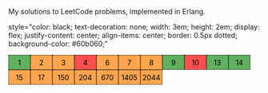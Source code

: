 My solutions to LeetCode problems, implemented in Erlang.

<style>
  .link {
    color: black;
    text-decoration: none;
    width: 3em;
    height: 2em;
    display: flex;
    justify-content: center;
    align-items: center;
    border: 0.5px dotted;
  }
  .hard { background-color: #ff5050; }
  .medium { background-color: #FFA550; }
  .easy { background-color: #60b060; }
</style>

style="color: black; text-decoration: none; width: 3em; height: 2em; display: flex; justify-content: center; align-items: center; border: 0.5px dotted; background-color: #60b060;"

<div style="display: flex; flex-wrap: wrap">
  <a href="https://github.com/Guy29/erleet/blob/main/solutions/p0001.erl" style="color: black; text-decoration: none; width: 3em; height: 2em; display: flex; justify-content: center; align-items: center; border: 0.5px dotted; background-color: #60b060;">1</a>
  <a href="https://github.com/Guy29/erleet/blob/main/solutions/p0002.erl" class="medium link">2</a>
  <a href="https://github.com/Guy29/erleet/blob/main/solutions/p0003.erl" class="medium link">3</a>
  <a href="https://github.com/Guy29/erleet/blob/main/solutions/p0004.erl" class="hard   link">4</a>
  <a href="https://github.com/Guy29/erleet/blob/main/solutions/p0006.erl" class="medium link">6</a>
  <a href="https://github.com/Guy29/erleet/blob/main/solutions/p0007.erl" class="medium link">7</a>
  <a href="https://github.com/Guy29/erleet/blob/main/solutions/p0008.erl" class="medium link">8</a>
  <a href="https://github.com/Guy29/erleet/blob/main/solutions/p0009.erl" class="easy   link">9</a>
  <a href="https://github.com/Guy29/erleet/blob/main/solutions/p0010.erl" class="hard   link">10</a>
  <a href="https://github.com/Guy29/erleet/blob/main/solutions/p0013.erl" class="easy   link">13</a>
  <a href="https://github.com/Guy29/erleet/blob/main/solutions/p0014.erl" class="easy   link">14</a>
  <a href="https://github.com/Guy29/erleet/blob/main/solutions/p0015.erl" class="medium link">15</a>
  <a href="https://github.com/Guy29/erleet/blob/main/solutions/p0017.erl" class="medium link">17</a>
  <a href="https://github.com/Guy29/erleet/blob/main/solutions/p0150.erl" class="medium link">150</a>
  <a href="https://github.com/Guy29/erleet/blob/main/solutions/p0204.erl" class="medium link">204</a>
  <a href="https://github.com/Guy29/erleet/blob/main/solutions/p0670.erl" class="medium link">670</a>
  <a href="https://github.com/Guy29/erleet/blob/main/solutions/p1405.erl" class="medium link">1405</a>
  <a href="https://github.com/Guy29/erleet/blob/main/solutions/p2044.erl" class="medium link">2044</a>
</div>